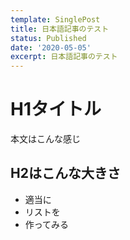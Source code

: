 ```yaml
---
template: SinglePost
title: 日本語記事のテスト
status: Published
date: '2020-05-05'
excerpt: 日本語記事のテスト
---
```

# H1タイトル

本文はこんな感じ

## H2はこんな大きさ

* 適当に
* リストを
* 作ってみる
